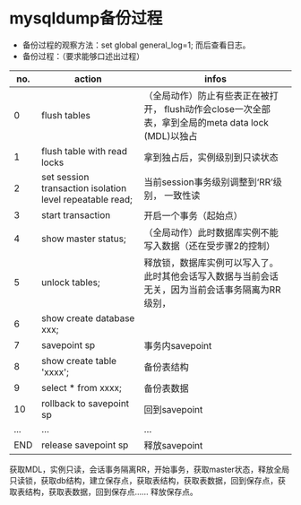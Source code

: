 # mysqldump备份过程

- 备份过程的观察方法：set global general_log=1; 而后查看日志。
- 备份过程：（要求能够口述出过程）

| no.  | action                                                    | infos                                                        |
| ---- | --------------------------------------------------------- | ------------------------------------------------------------ |
| 0    | flush  tables                                             | （全局动作）防止有些表正在被打开， flush动作会close一次全部表，拿到全局的meta data lock (MDL)以独占 |
| 1    | flush  table with read locks                              | 拿到独占后，实例级别到只读状态                               |
| 2    | set  session transaction isolation level repeatable read; | 当前session事务级别调整到‘RR’级别， 一致性读                 |
| 3    | start  transaction                                        | 开启一个事务（起始点）                                       |
| 4    | show  master status;                                      | （全局动作）此时数据库实例不能写入数据（还在受步骤2的控制）  |
| 5    | unlock  tables;                                           | 释放锁，数据库实例可以写入了。  此时其他会话写入数据与当前会话无关，因为当前会话事务隔离为RR级别， |
| 6    | show  create database xxx;                                |                                                              |
| 7    | savepoint  sp                                             | 事务内savepoint                                              |
| 8    | show  create table 'xxxx';                                | 备份表结构                                                   |
| 9    | select *  from xxxx;                                      | 备份表数据                                                   |
| 10   | rollback  to savepoint sp                                 | 回到savepoint                                                |
| ...  | …                                                         | …                                                            |
| END  | release  savepoint sp                                     | 释放savepoint                                                |

获取MDL，实例只读，会话事务隔离RR，开始事务，获取master状态，释放全局只读锁，获取db结构，建立保存点，获取表结构，获取表数据，回到保存点，获取表结构，获取表数据，回到保存点…… 释放保存点。
